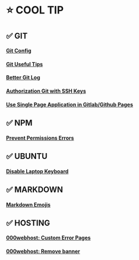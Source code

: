 # :star: COOL TIP

## :white_check_mark: GIT

#### [Git Config](./tips/git/config.md)
#### [Git Useful Tips](./tips/git/useful.md)
#### [Better Git Log](./tips/git/better-log.md)
#### [Authorization Git with SSH Keys](./tips/git/auth-with-ssh.md)
#### [Use Single Page Application in Gitlab/Github Pages](./tips/git/spa-in-gitlab-page.md)

## :white_check_mark: NPM

#### [Prevent Permissions Errors](./tips/ubuntu/prevent-permissions-errors.md)

## :white_check_mark: UBUNTU

#### [Disable Laptop Keyboard](./tips/ubuntu/disable-laptop-keyboard.md)

## :white_check_mark: MARKDOWN

#### [Markdown Emojis](./tips/markdown/markdown-emojis.md)

## :white_check_mark: HOSTING

#### [000webhost: Custom Error Pages](./tips/hosting/000webhost-custom-error-pages.md)
#### [000webhost: Remove banner ](./tips/hosting/000webhost-remove-banner.md)
